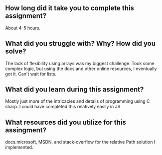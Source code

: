 ## How long did it take you to complete this assignment?
About 4-5 hours.
## What did you struggle with? Why? How did you solve?
The lack of flexibility using arrays was my biggest challenge.
Took some complex logic, but using the docs and other online resources, I eventually got it.
Can't wait for lists.
## What did you learn during this assignment?
Mostly just more of the intricacies and details of programming using C sharp.
I could have completed this relatively easily in JS.
## What resources did you utilize for this assingment?
docs.microsoft, MSDN, and stack-overflow for the relative Path solution I implemented.
